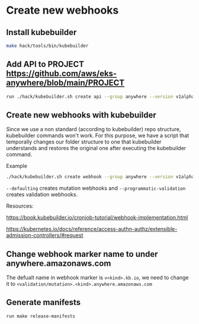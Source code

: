 # Create new webhooks

## Install kubebuilder
```sh
make hack/tools/bin/kubebuilder
```

## Add API to PROJECT https://github.com/aws/eks-anywhere/blob/main/PROJECT
```sh
run ./hack/kubebuilder.sh create api --group anywhere --version v1alpha1 --kind WhateverKind
``` 

## Create new webhooks with kubebuilder
Since we use a non standard (according to kubebuilder) repo structure, kubebuilder commands won't work. For this purpose, we have a script that temporally changes our folder structure to one that kubebuilder understands and restores the original one after executing the kubebuilder command.

Example
```sh
./hack/kubebuilder.sh create webhook --group anywhere --version v1alpha1 --defaulting --programmatic-validation --kind WhateverKind
```
`--defaulting` creates mutation webhooks and `--programmatic-validation` creates validation webhooks.

Resources:

https://book.kubebuilder.io/cronjob-tutorial/webhook-implementation.html

https://kubernetes.io/docs/reference/access-authn-authz/extensible-admission-controllers/#request

## Change webhook marker name to under anywhere.amazonaws.com
The defualt name in webhook marker is `v<kind>.kb.io`, we need to change it to `<validation/mutation>.<kind>.anywhere.amazonaws.com`

## Generate manifests
```sh
run make release-manifests
```
